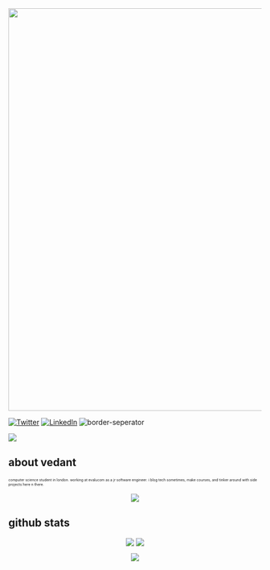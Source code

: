 <div style="text-align: center;"> 
  <img width="800" src="https://readme-typing-svg.herokuapp.com?font=Fira+Code&duration=3500&width=435&lines=hello+%F0%9F%91%8B+i'm+vedant."/>
</div>

[![Twitter](https://skillicons.dev/icons?i=twitter)](https://twitter.com/vvedantb)
[![LinkedIn](https://skillicons.dev/icons?i=linkedin)](https://www.linkedin.com/in/vedantb1)
![border-seperator](assets/borderseparator.gif) 
  
![](https://komarev.com/ghpvc/?username=vedantb2)

## about vedant
<p style="font-size:7px;">
	computer science student in london. working at evalucom as a jr software engineer. i blog tech sometimes, make courses, and tinker around with side projects here n there.
</p>

<p align="center"><img src= 'https://capsule-render.vercel.app/api?type=rect&color=gradient&height=2.5'/></p>


## github stats
<p style="display:flex; align=center; justify-content:center; ">
<img src="https://github-readme-stats.vercel.app/api?username=vedantb2&theme=midnight-purple" style="margin-right:4px;">
<img src="https://streak-stats.demolab.com/?user=vedantb2&theme=holi-theme">
</p>

<p align="center"><img src= 'https://capsule-render.vercel.app/api?type=rect&color=gradient&height=2.5'/></p>


<!-- ## github trophies
![](https://github-profile-trophy.vercel.app/?username=vedantb2&theme=nord&no-frame=false&no-bg=true&margin-w=4)

<p align="center"><img src= 'https://capsule-render.vercel.app/api?type=rect&color=gradient&height=2.5'/></p !-->
		
